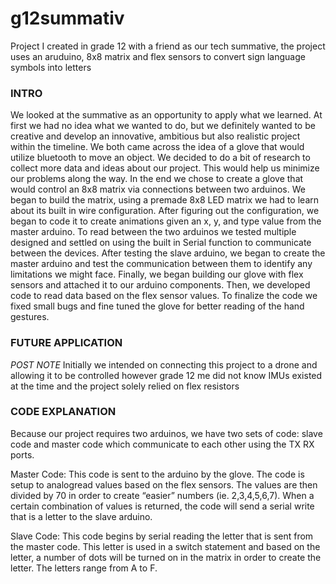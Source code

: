 # g12summativ

Project I created in grade 12 with a friend as our tech summative, the project uses an aruduino, 8x8 matrix and flex sensors to convert sign language symbols into letters

### INTRO ###
We looked at the summative as an opportunity to apply what we learned. At first we had no idea what we wanted to do, but we definitely wanted to be creative and develop an innovative, ambitious but also realistic project within the timeline. We both came across the idea of a glove that would utilize bluetooth to move an object. We decided to do a bit of research to collect more data and ideas about our project. This would help us minimize our problems along the way. In the end we chose to create a glove that would control an 8x8 matrix via connections between two arduinos. We began to build the matrix, using a premade 8x8 LED matrix we had to learn about its built in wire configuration. After figuring out the configuration, we began to code it to create animations given an x, y, and type value from the master arduino. To read between the two arduinos we tested multiple designed and settled on using the built in Serial function to communicate between the devices. After testing the slave arduino, we began to create the master arduino and test the communication between them to identify any limitations we might face. Finally, we began building our glove with flex sensors and attached it to our arduino components. Then, we developed code to read data based on the flex sensor values. To finalize the code we fixed small bugs and fine tuned the glove for better reading of the hand gestures.

### FUTURE APPLICATION ###

*POST NOTE*
Initially we intended on connecting this project to a drone and allowing it to be controlled however grade 12 me did not know IMUs existed at the time and the project solely relied on flex resistors

### CODE EXPLANATION ###
Because our project requires two arduinos, we have two sets of code: slave code and master code which communicate to each other using the TX RX ports. 

Master Code:  This code is sent to the arduino by the glove. The code is setup to analogread values based on the flex sensors. The values are then divided by 70 in order to create “easier” numbers (ie. 2,3,4,5,6,7). When a certain combination of values is returned, the code will send a serial write that is a letter to the slave arduino.

Slave Code: This code begins by serial reading the letter that is sent from the master code. This letter is used in a switch statement and based on the letter, a number of dots will be turned on in the matrix in order to create the letter. The letters range from A to F. 

